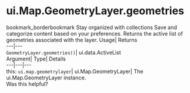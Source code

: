  
#  ui.Map.GeometryLayer.geometries 
bookmark_borderbookmark Stay organized with collections  Save and categorize content based on your preferences.
Returns the active list of geometries associated with the layer. 
Usage| Returns  
---|---  
`GeometryLayer.geometries()`| ui.data.ActiveList  
Argument| Type| Details  
---|---|---  
this: `ui.map.geometrylayer`| ui.Map.GeometryLayer| The ui.Map.GeometryLayer instance.  
Was this helpful?
